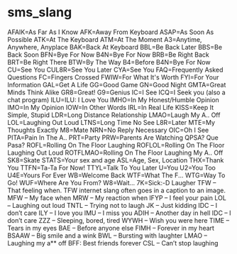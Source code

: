 # sms_slang
AFAIK=As Far As I Know
AFK=Away From Keyboard
ASAP=As Soon As Possible
ATK=At The Keyboard
ATM=At The Moment
A3=Anytime, Anywhere, Anyplace
BAK=Back At Keyboard
BBL=Be Back Later
BBS=Be Back Soon
BFN=Bye For Now
B4N=Bye For Now
BRB=Be Right Back
BRT=Be Right There
BTW=By The Way
B4=Before
B4N=Bye For Now
CU=See You
CUL8R=See You Later
CYA=See You
FAQ=Frequently Asked Questions
FC=Fingers Crossed
FWIW=For What It's Worth
FYI=For Your Information
GAL=Get A Life
GG=Good Game
GN=Good Night
GMTA=Great Minds Think Alike
GR8=Great!
G9=Genius
IC=I See
ICQ=I Seek you (also a chat program)
ILU=ILU: I Love You
IMHO=In My Honest/Humble Opinion
IMO=In My Opinion
IOW=In Other Words
IRL=In Real Life
KISS=Keep It Simple, Stupid
LDR=Long Distance Relationship
LMAO=Laugh My A.. Off
LOL=Laughing Out Loud
LTNS=Long Time No See
L8R=Later
MTE=My Thoughts Exactly
M8=Mate
NRN=No Reply Necessary
OIC=Oh I See
PITA=Pain In The A..
PRT=Party
PRW=Parents Are Watching
QPSA?	Que Pasa?
ROFL=Rolling On The Floor Laughing
ROFLOL=Rolling On The Floor Laughing Out Loud
ROTFLMAO=Rolling On The Floor Laughing My A.. Off
SK8=Skate
STATS=Your sex and age
ASL=Age, Sex, Location
THX=Thank You
TTFN=Ta-Ta For Now!
TTYL=Talk To You Later
U=You
U2=You Too
U4E=Yours For Ever
WB=Welcome Back
WTF=What The F...
WTG=Way To Go!
WUF=Where Are You From?
W8=Wait...
7K=Sick:-D Laugher
TFW – That feeling when. TFW internet slang often goes in a caption to an image.
MFW – My face when
MRW – My reaction when
IFYP – I feel your pain
LOL – Laughing out loud
TNTL – Trying not to laugh
JK – Just kidding
IDC – I don’t care
ILY – I love you
IMU – I miss you
ADIH – Another day in hell
IDC – I don’t care
ZZZ – Sleeping, bored, tired
WYWH – Wish you were here
TIME – Tears in my eyes
BAE – Before anyone else
FIMH – Forever in my heart
BSAAW – Big smile and a wink
BWL – Bursting with laughter
LMAO – Laughing my a** off
BFF: Best friends forever
CSL – Can’t stop laughing

